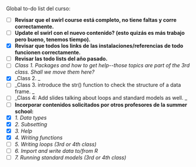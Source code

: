 Global to-do list del curso:

- [ ] **Revisar que el swirl course está completo, no tiene faltas y corre correctamente.**
- [ ] **Update el swirl con el nuevo contenido? (esto quizás es más trabajo pero bueno, tenemos tiempo).**
- [x] **Revisar que todos los links de las instalaciones/referencias de todo funcionen correctamente.**
- [ ] **Revisar las todo lists del año pasado.**
- [ ] _Class 1. Packages and how to get help--those topics are part of the 3rd class. Shall we move them here?_
- [x] _Class 2. _
- [ ] _Class 3. introduce the str() function to check the structure of a data frame. _
- [ ] _Class 4: Add slides talking about loops and standard models as well. _
- [ ] **Incorporar contenidos solicitados por otros profesores de la summer school:**
- [x] _1. Data types_
- [x] _2. Subsetting_
- [x] _3. Help_
- [x] _4. Writing functions_
- [ ] _5. Writing loops (3rd or 4th class)_
- [ ] _6. Import and write data to/from R_
- [ ] _7. Running standard models (3rd or 4th class)_
